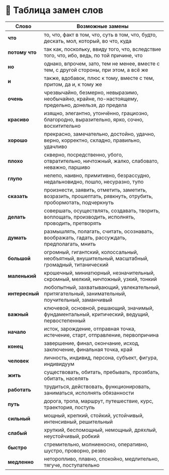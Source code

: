 # 📝 Таблица замен слов

| Слово | Возможные замены |
|-------|------------------|
| **что** | то, что, факт в том, что, суть в том, что, будто, дескать, мол, который, во что, куда |
| **потому что** | так как, поскольку, ввиду того, что, вследствие того, что, ибо, ведь, по той причине, что |
| **но** | однако, впрочем, зато, тем не менее, вместе с тем, с другой стороны, при этом, а всё же |
| **и** | также, вдобавок, плюс к тому, вместе с тем, притом, да и, к тому же |
| **очень** | чрезвычайно, безмерно, невыразимо, необычайно, крайне, по-настоящему, предельно, донельзя, до предела |
| **красиво** | изящно, элегантно, утончённо, грациозно, благородно, выразительно, ярко, сочно, восхитительно |
| **хорошо** | прекрасно, замечательно, достойно, удачно, верно, корректно, складно, правильно, удачливо |
| **плохо** | скверно, посредственно, убого, отвратительно, ничтожный, жалко, слабовато, неважно, паршиво |
| **глупо** | нелепо, наивно, примитивно, безрассудно, недальновидно, пошло, несуразно, тупо |
| **сказать** | произнести, заявить, отметить, заметить, возразить, прошептать, рявкнуть, отрубить, пробормотать, подчеркнуть |
| **делать** | совершать, осуществлять, создавать, творить, воплощать, производить, исполнять, проводить, претворять |
| **думать** | размышлять, полагать, считать, осознавать, воображать, гадать, рассуждать, предполагать, мнить |
| **большой** | огромный, гигантский, колоссальный, необъятный, внушительный, масштабный, громадный, титанический |
| **маленький** | крошечный, миниатюрный, незначительный, скромный, мелкий, ничтожный, узкий, тонкий |
| **интересный** | любопытный, захватывающий, увлекательный, притягательный, занимательный, поучительный, заманчивый |
| **важный** | ключевой, основной, решающий, значимый, фундаментальный, критический, ведущий, первостепенный |
| **начало** | исток, зарождение, отправная точка, истечение, старт, отправление, первопричина |
| **конец** | завершение, финал, окончание, исход, заключение, финальная точка, край |
| **человек** | личность, индивид, персона, субъект, фигура, индивидуум |
| **жить** | существовать, обитать, пребывать, прозябать, обитать, населять |
| **работать** | трудиться, действовать, функционировать, заниматься, исполнять обязанности |
| **путь** | дорога, тропа, маршрут, путешествие, курс, траектория, поступь |
| **сильный** | мощный, крепкий, стойкий, устойчивый, интенсивный, решительный |
| **слабый** | хрупкий, беспомощный, немощный, дряхлый, неустойчивый, робкий |
| **быстро** | стремительно, молниеносно, оперативно, шустро, проворно, резво |
| **медленно** | неторопливо, плавно, спокойно, медлительно, тягуче, поступательно |
